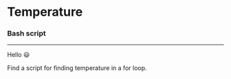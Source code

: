 # Temperature

### Bash script
---

Hello :smiley:

Find a script for finding temperature in a for loop.
